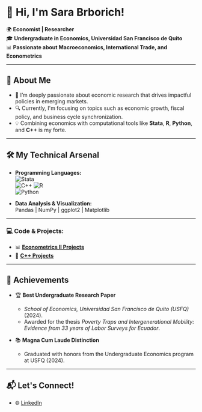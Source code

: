 # 👋 Hi, I'm Sara Brborich!

🌍 **Economist | Researcher**  
🎓 **Undergraduate in Economics, Universidad San Francisco de Quito**  
📊 **Passionate about Macroeconomics, International Trade, and Econometrics**  

---

## 🚀 About Me
- 📖 I’m deeply passionate about economic research that drives impactful policies in emerging markets.
- 🔍 Currently, I'm focusing on topics such as economic growth, fiscal policy, and business cycle synchronization.
- 💡 Combining economics with computational tools like **Stata**, **R**, **Python**, and **C++** is my forte.

---

## 🛠️ My Technical Arsenal
- **Programming Languages:**  
  ![Stata](https://img.shields.io/badge/-Stata-1A73E8?logo=stata&logoColor=white)  
  ![C++](https://img.shields.io/badge/-C++-00599C?logo=c%2B%2B&logoColor=white)
  ![R](https://img.shields.io/badge/-R-276DC3?logo=r&logoColor=white)  
  ![Python](https://img.shields.io/badge/-Python-3776AB?logo=python&logoColor=white)
  
- **Data Analysis & Visualization:**  
  Pandas | NumPy | ggplot2 | Matplotlib  

---

### 💻 Code & Projects:  
- 📊 **[Econometrics II Projects](https://github.com/SaraBrborich/Relative-Income-on-Wellbeing)** 
- 🧮 **[C++ Projects](https://github.com/SaraBrborich/Inverted-Index-in-C-)**

---

## 🌟 Achievements
- 🏆 **Best Undergraduate Research Paper**  
   - *School of Economics, Universidad San Francisco de Quito (USFQ)* (2024).  
   - Awarded for the thesis *Poverty Traps and Intergenerational Mobility: Evidence from 33 years of Labor Surveys for Ecuador*.

- 📚 **Magna Cum Laude Distinction**  
   - Graduated with honors from the Undergraduate Economics program at USFQ (2024).
---

## 📬 Let's Connect!
- 🌐 [LinkedIn](https://www.linkedin.com/in/sara-brborich/)
